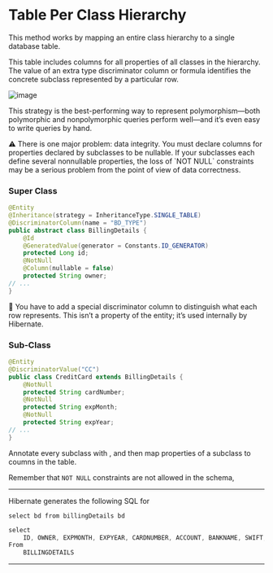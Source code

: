 # Table Per Class Hierarchy
This method works by mapping an entire class hierarchy to a single database table.

This table includes columns for all properties of all classes in the hierarchy. The value of an extra type discriminator column or formula identifies the concrete subclass represented by a particular row.

![image](https://user-images.githubusercontent.com/119105101/224630130-e2a7641c-f815-44e7-be8a-055d96788b3b.png)

This strategy is the best-performing way to represent polymorphism—both polymorphic and nonpolymorphic queries perform well—and it’s even easy to write queries by hand.

<aside>
⚠️ There is one major problem: data integrity. You must declare columns for properties declared by subclasses to be nullable. If your subclasses each define several nonnullable properties, the loss of `NOT NULL` constraints may be a serious problem from the point of view of data correctness.

</aside>

### Super Class

```java
@Entity
@Inheritance(strategy = InheritanceType.SINGLE_TABLE)
@DiscriminatorColumn(name = "BD_TYPE")
public abstract class BillingDetails {
    @Id
    @GeneratedValue(generator = Constants.ID_GENERATOR)
    protected Long id;
    @NotNull
    @Column(nullable = false)
    protected String owner;
// ...
}
```

<aside>
📌 You have to add a special discriminator column to distinguish what each row represents. This isn’t a property of the entity; it’s used internally by Hibernate.

</aside>

### Sub-Class

```java
@Entity
@DiscriminatorValue("CC")
public class CreditCard extends BillingDetails {
    @NotNull
    protected String cardNumber;
    @NotNull
    protected String expMonth;
    @NotNull
    protected String expYear;
// ...
}
```

Annotate every subclass with , and then map properties of a subclass to coumns in the table.

Remember that `NOT NULL` constraints are not allowed in the schema,

---

Hibernate generates the following SQL for

`select bd from billingDetails bd`

```java
select
	ID, OWNER, EXPMONTH, EXPYEAR, CARDNUMBER, ACCOUNT, BANKNAME, SWIFT, BD_TYPE 
From
	BILLINGDETAILS
```

---

